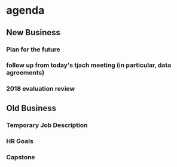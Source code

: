# agenda

## New Business
### Plan for the future
### follow up from today's tjach meeting (in particular, data agreements)
### 2018 evaluation review



## Old Business
### Temporary Job Description 
### HR Goals
### Capstone
